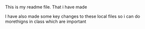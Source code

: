 This is my readme file. That i have made


I have also made some key changes to these local files so i can do morethigns in class which are important
